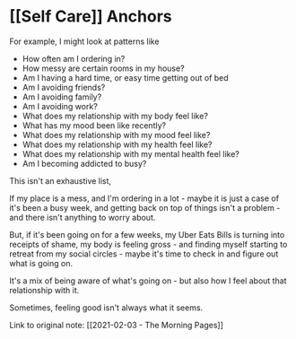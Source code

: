 # [[Self Care]] Anchors

For example, I might look at patterns like

- How often am I ordering in?
- How messy are certain rooms in my house?
- Am I having a hard time, or easy time getting out of bed
- Am I avoiding friends?
- Am I avoiding family?
- Am I avoiding work?
- What does my relationship with my body feel like?
- What has my mood been like recently?
- What does my relationship with my mood feel like?
- What does my relationship with my health feel like?
- What does my relationship with my mental health feel like?
- Am I becoming addicted to busy?

This isn't an exhaustive list, 

If my place is a mess, and I'm ordering in a lot - maybe it is just a case of it's been a busy week, and getting back on top of things isn't a problem - and there isn't anything to worry about.

But, if it's been going on for a few weeks, my Uber Eats Bills is turning into receipts of shame, my body is feeling gross - and finding myself starting to retreat from my social circles - maybe it's time to check in and figure out what is going on.

It's a mix of being aware of what's going on - but also how I feel about that relationship with it. 

Sometimes, feeling good isn't always what it seems.


Link to original note: [[2021-02-03 - The Morning Pages]]
